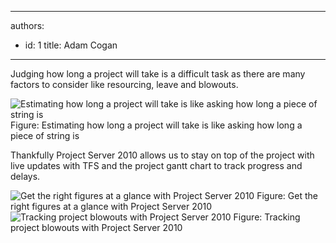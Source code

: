

---
authors:
  - id: 1
    title: Adam Cogan
---




<span class='intro'> Judging how long a project will take is a difficult task as there are many factors to consider like resourcing, leave and blowouts. </span>

<img src="/Management/RulesToBetterProjectManagement/PublishingImages/how-long-1.jpg" alt="Estimating how long a project will take is like asking how long a piece of string is" class="ms-rteCustom-ImageArea" /> 
<span class="ms-rteCustom-FigureNormal">Figure&#58; Estimating how long a project will take is like asking how long a piece of string is</span>
<p>Thankfully Project Server 2010 allows us to stay on top of the project with live updates with TFS and the project gantt chart to track progress and delays.</p>
<img src="/Management/RulesToBetterProjectManagement/PublishingImages/how-long-2.jpg" alt="Get the right figures at a glance with Project Server 2010" class="ms-rteCustom-ImageArea" /> 
<span class="ms-rteCustom-FigureNormal">Figure&#58; Get the right figures at a glance with Project Server 2010</span>
<img src="/Management/RulesToBetterProjectManagement/PublishingImages/how-long-3.jpg" alt="Tracking project blowouts with Project Server 2010" class="ms-rteCustom-ImageArea" /> 
<span class="ms-rteCustom-FigureNormal">Figure&#58; Tracking project blowouts with Project Server 2010</span>


